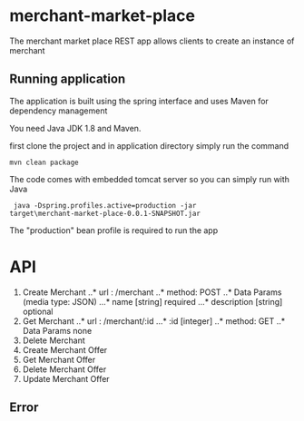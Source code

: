 # merchant-market-place

The merchant market place REST app allows clients to create an instance of merchant 

## Running application
The application is built using the spring interface and uses Maven for
dependency management

You need Java JDK 1.8 and Maven.

first clone the project and in application directory simply run the command 

<code>mvn clean package</code> 

The code comes with embedded tomcat server so you can simply run with Java 

<code> java -Dspring.profiles.active=production -jar target\merchant-market-place-0.0.1-SNAPSHOT.jar</code>

The "production" bean profile is required to run the app

# API

1. Create Merchant 
..* url : /merchant 
..* method: POST
..* Data Params (media type: JSON)
...* name [string] required
...* description [string] optional 
2. Get Merchant
..* url : /merchant/:id
...* :id [integer] 
..* method: GET
..* Data Params none 
3. Delete Merchant
4. Create Merchant Offer
5. Get Merchant Offer
5. Delete Merchant Offer
6. Update Merchant Offer


## Error
